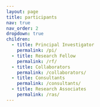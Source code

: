 ```yaml
---
layout: page
title: participants
nav: true
nav_order: 2
dropdown: true
children:
  - title: Principal Investigator
    permalink: /pi/
  - title: Research Fellow
    permalink: /rf/
  - title: Collaborators
    permalink: /collaborators/
  - title: Consultants
    permalink: /consultants/
  - title: Research Associates
    permalink: /ras/
---
```

